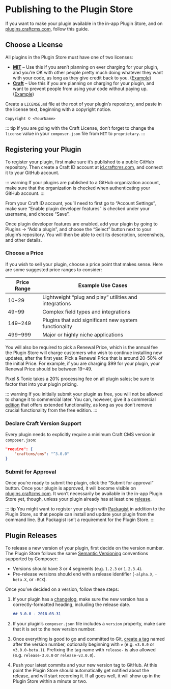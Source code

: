 # Publishing to the Plugin Store

If you want to make your plugin available in the in-app Plugin Store, and on [plugins.craftcms.com](https://plugins.craftcms.com/), follow this guide.

## Choose a License

All plugins in the Plugin Store must have one of two licenses:

- **[MIT](https://opensource.org/licenses/MIT)** – Use this if you aren’t planning on ever charging for your plugin, and you’re OK with other people pretty much doing whatever they want with your code, as long as they give credit back to you. ([Example](https://github.com/craftcms/element-api/blob/v2/LICENSE.md))
- **[Craft](https://craftcms.github.io/license/)** – Use this if you are planning on charging for your plugin, and want to prevent people from using your code without paying up. ([Example](https://github.com/craftcms/cms/blob/develop/LICENSE.md))

Create a `LICENSE.md` file at the root of your plugin’s repository, and paste in the license text, beginning with a copyright notice.

```
Copyright © <YourName>
```

::: tip
If you are going with the Craft License, don’t forget to change the `license` value in your `composer.json` file from `MIT` to `proprietary`.
:::

## Registering your Plugin

To register your plugin, first make sure it’s published to a public GitHub repository. Then create a Craft ID account at [id.craftcms.com](https://id.craftcms.com), and connect it to your GitHub account.

::: warning
If your plugins are published to a GitHub organization account, make sure that the organization is checked when authenticating your GitHub account.
:::

From your Craft ID account, you’ll need to first go to “Account Settings”, make sure “Enable plugin developer features” is checked under your username, and choose “Save”.

Once plugin developer features are enabled, add your plugin by going to Plugins → “Add a plugin”, and choose the “Select” button next to your plugin’s repository. You will then be able to edit its description, screenshots, and other details.

### Choose a Price

If you wish to sell your plugin, choose a price point that makes sense. Here are some suggested price ranges to consider:

| Price Range | Example Use Cases
| ----------- | ------------------------------------------------------
| $10-$29     | Lightweight “plug and play” utilities and integrations
| $49-$99     | Complex field types and integrations
| $149-$249   | Plugins that add significant new system functionality
| $499-$999   | Major or highly niche applications

You will also be required to pick a Renewal Price, which is the annual fee the Plugin Store will charge customers who wish to continue installing new updates, after the first year. Pick a Renewal Price that is around 20-50% of the initial Price. For example, if you are charging $99 for your plugin, your Renewal Price should be between $19-$49.

Pixel & Tonic takes a 20% processing fee on all plugin sales; be sure to factor that into your plugin pricing.

::: warning
If you initially submit your plugin as free, you will not be allowed to change it to commercial later. You can, however, give it a commercial [edition](plugin-editions.md) that offers extended functionality, as long as you don’t remove crucial functionality from the free edition.
:::

### Declare Craft Version Support

Every plugin needs to explicitly require a minimum Craft CMS version in `composer.json`:

```json
"require": {
    "craftcms/cms": "^3.0.0"
}
```

### Submit for Approval

Once you’re ready to submit the plugin, click the “Submit for approval” button. Once your plugin is approved, it will become visible on [plugins.craftcms.com](https://plugins.craftcms.com/). It won’t necessarily be available in the in-app Plugin Store yet, though, unless your plugin already has at least one [release](#plugin-releases).

::: tip
You might want to register your plugin with [Packagist](https://packagist.org/) in addition to the Plugin Store, so that people can install and update your plugin from the command line. But Packagist isn’t a requirement for the Plugin Store.
:::

## Plugin Releases

To release a new version of your plugin, first decide on the version number. The Plugin Store follows the same [Semantic Versioning](https://semver.org/) conventions supported by Composer:

- Versions should have 3 or 4 segments (e.g. `1.2.3` or `1.2.3.4`).
- Pre-release versions should end with a release identifier (`-alpha.X`, `-beta.X`, or `-RCX`).

Once you’ve decided on a version, follow these steps:

1. If your plugin has a [changelog](changelogs-and-updates.md), make sure the new version has a correctly-formatted heading, including the release date.

   ```markdown
   ## 3.0.0 - 2018-03-31
   ```

2. If your plugin’s `composer.json` file includes a `version` property, make sure that it is set to the new version number.

3. Once everything is good to go and committed to Git, [create a tag](https://git-scm.com/book/en/v2/Git-Basics-Tagging) named after the version number, optionally beginning with `v` (e.g. `v3.0.0` or `v3.0.0-beta.1`). Prefixing the tag name with `release-` is also allowed (e.g. `release-3.0.0` or `release-v3.0.0`).

4. Push your latest commits and your new version tag to GitHub. At this point the Plugin Store should automatically get notified about the release, and will start recording it. If all goes well, it will show up in the Plugin Store within a minute or two.
